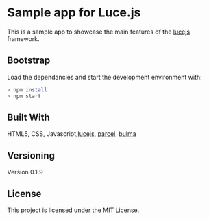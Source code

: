 # Sample app for Luce.js
This is a sample app to showcase the main features of the [lucejs](https://github.com/LorenzoCorbella74/luce.js) framework.

## Bootstrap

Load the dependancies and start the development environment with:
```bash
> npm install
> npm start
```

## Built With

HTML5, CSS, Javascript,[lucejs](https://github.com/LorenzoCorbella74/luce.js), [parcel](https://github.com/parcel-bundler/parcel), [bulma](https://github.com/jgthms/bulma)

## Versioning

Version 0.1.9

## License

This project is licensed under the MIT License.






